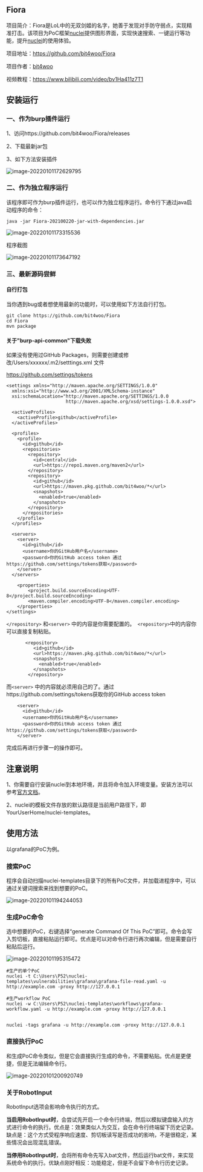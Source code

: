 

## Fiora

项目简介：Fiora是LoL中的无双剑姬的名字，她善于发现对手防守弱点，实现精准打击。该项目为PoC框架[nuclei](https://github.com/projectdiscovery/nuclei)提供图形界面，实现快速搜索、一键运行等功能，提升[nuclei](https://github.com/projectdiscovery/nuclei)的使用体验。

项目地址：https://github.com/bit4woo/Fiora

项目作者：[bit4woo](https://github.com/bit4woo)

视频教程：https://www.bilibili.com/video/bv1Ha411z7T1

## 安装运行

### 一、作为burp插件运行

1、访问https://github.com/bit4woo/Fiora/releases

2、下载最新jar包

3、如下方法安装插件

![image-20220101172629795](README.assets/image-20220101172629795.png)


### 二、作为独立程序运行

该程序即可作为burp插件运行，也可以作为独立程序运行。命令行下通过java启动程序的命令：

```
java -jar Fiora-202100220-jar-with-dependencies.jar      
```

![image-20220101173315536](README.assets/image-20220101173315536.png)

程序截图

![image-20220101173647192](README.assets/image-20220101173647192.png)

### 三、最新源码尝鲜

#### 自行打包

当你遇到bug或者想使用最新的功能时，可以使用如下方法自行打包。

```
git clone https://github.com/bit4woo/Fiora
cd Fiora
mvn package
```

#### 关于"burp-api-common"下载失败

如果没有使用过GitHub Packages，则需要创建或修改/Users/xxxxxx/.m2/setttings.xml 文件

https://github.com/settings/tokens

```
<settings xmlns="http://maven.apache.org/SETTINGS/1.0.0"
  xmlns:xsi="http://www.w3.org/2001/XMLSchema-instance"
  xsi:schemaLocation="http://maven.apache.org/SETTINGS/1.0.0
                      http://maven.apache.org/xsd/settings-1.0.0.xsd">

  <activeProfiles>
    <activeProfile>github</activeProfile>
  </activeProfiles>

  <profiles>
    <profile>
      <id>github</id>
      <repositories>
        <repository>
          <id>central</id>
          <url>https://repo1.maven.org/maven2</url>
        </repository>
        <repository>
          <id>github</id>
          <url>https://maven.pkg.github.com/bit4woo/*</url>
          <snapshots>
            <enabled>true</enabled>
          </snapshots>
        </repository>
      </repositories>
    </profile>
  </profiles>

  <servers>
    <server>
      <id>github</id>
      <username>你的GitHub用户名</username>
      <password>你的GitHub access token 通过https://github.com/settings/tokens获取</password>
    </server>
  </servers>

    <properties>  
        <project.build.sourceEncoding>UTF-8</project.build.sourceEncoding>  
        <maven.compiler.encoding>UTF-8</maven.compiler.encoding>  
    </properties> 
</settings>
```

`</repository>` 和`<server>` 中的内容是你需要配置的。` <repository>`中的内容你可以直接复制粘贴。

```
       <repository>
          <id>github</id>
          <url>https://maven.pkg.github.com/bit4woo/*</url>
          <snapshots>
            <enabled>true</enabled>
          </snapshots>
        </repository>
```

而`<server>` 中的内容就必须用自己的了。通过https://github.com/settings/tokens获取你的GitHub access token

```
    <server>
      <id>github</id>
      <username>你的GitHub用户名</username>
      <password>你的GitHub access token 通过https://github.com/settings/tokens获取</password>
    </server>
```

完成后再进行步骤一的操作即可。

## 注意说明

1、你需要自行安装nuclei到本地环境，并且将命令加入环境变量。安装方法可以参考[官方文档](https://nuclei.projectdiscovery.io/nuclei/get-started/#running-nuclei)。

2、nuclei的模板文件存放的默认路径是当前用户路径下，即 YourUserHome/nuclei-templates。



## 使用方法

以grafana的PoC为例。

### 搜索PoC

程序会自动扫描nuclei-templates目录下的所有PoC文件，并加载进程序中，可以通过关键词搜索来找到想要的PoC。

![image-20220101194244053](README.assets/image-20220101194244053.png)

### 生成PoC命令

选中想要的PoC，右键选择“generate Command Of This PoC”即可。命令会写入剪切板，直接粘贴运行即可。优点是可以对命令行进行再次编辑，但是需要自行粘贴后运行。

![image-20220101195315472](README.assets/image-20220101195315472.png)

```
#生产的单个PoC 
nuclei -t C:\Users\P52\nuclei-templates\vulnerabilities\grafana\grafana-file-read.yaml -u http://example.com -proxy http://127.0.0.1

#生产workflow PoC
nuclei -w C:\Users\P52\nuclei-templates\workflows\grafana-workflow.yaml -u http://example.com -proxy http://127.0.0.1


nuclei -tags grafana -u http://example.com -proxy http://127.0.0.1
```

### 直接执行PoC

和生成PoC命令类似，但是它会直接执行生成的命令，不需要粘贴。优点是更便捷，但是无法编辑命令行。

![image-20220101200920749](README.assets/image-20220101200920749.png)

### 关于RobotInput

RobotInput选项会影响命令执行的方式。

**当启用RobotInput时**，会尝试先开启一个命令行终端，然后以模拟键盘输入的方式进行命令的执行。优点是：效果类似人为交互，会在命令行终端留下历史记录。缺点是：这个方式受程序响应速度、剪切板读写是否成功的影响，不是很稳定，某些情况会出现混乱错误。

**当停用RobotInput时**，会将所有命令先写入bat文件，然后运行bat文件，来实现系统命令的执行。优缺点刚好相反：功能稳定，但是不会留下命令行历史记录。
